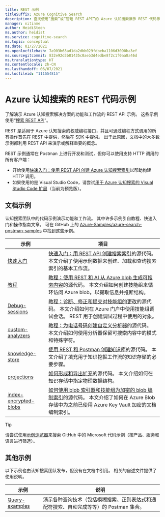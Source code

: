 ```yaml
---
title: REST 示例
titleSuffix: Azure Cognitive Search
description: 查找使用“搜索”或“管理 REST API”的 Azure 认知搜索演示 REST 代码示例。
manager: nitinme
author: HeidiSteen
ms.author: heidist
ms.service: cognitive-search
ms.topic: conceptual
ms.date: 01/27/2021
ms.openlocfilehash: 7a903b63ad1da2dbb029fdbeba1106d3090ba3ef
ms.sourcegitcommit: 832e92d3b81435c0aeb3d4edbe8f2c1f0aa8a46d
ms.translationtype: HT
ms.contentlocale: zh-CN
ms.lasthandoff: 06/07/2021
ms.locfileid: "111554815"
---
```

# <a name="rest-code-samples-for-azure-cognitive-search"></a>Azure 认知搜索的 REST 代码示例

了解演示 Azure 认知搜索解决方案的功能和工作流的 REST API 示例。 这些示例使用“[搜索 REST API](/rest/api/searchservice)”。

REST 是适用于 Azure 认知搜索的权威编程接口，并且可通过编程方式调用的所有操作首先在 REST 中提供，然后在 SDK 中提供。 出于此原因，文档中的大多数示例都利用 REST API 来演示或解释重要的概念。

REST 示例通常在 Postman 上进行开发和测试，但你可以使用支持 HTTP 调用的所有客户端：

+ 开始使用[快速入门：使用 REST API 创建 Azure 认知搜索索引](search-get-started-rest.md)以帮助构建 HTTP 调用。
+ 如果使用的是 Visual Studio Code，请尝试[用于 Azure 认知搜索的 Visual Studio Code 扩展](search-get-started-vs-code.md)（当前为预览版）。

## <a name="doc-samples"></a>文档示例

认知搜索团队中的代码示例演示功能和工作流。 其中许多示例引自教程、快速入门和操作指南文章。 可在 GitHub 上的 [Azure-Samples/azure-search-postman-samples](https://github.com/Azure-Samples/azure-search-postman-samples) 中找到这些示例。

| 示例 | 项目 |
|---------|---------|
| [快速入门](https://github.com/Azure-Samples/azure-search-postman-samples/tree/master/Quickstart) | [快速入门：用 REST API 创建搜索索引](search-get-started-rest.md)的源代码。 本文介绍了使用示例数据来创建、加载和查询搜索索引的基本工作流。 |
| [教程](https://github.com/Azure-Samples/azure-search-postman-samples/tree/master/Tutorial) | [教程：使用 REST 和 AI 从 Azure blob 生成可搜索内容](cognitive-search-tutorial-blob.md)的源代码。 本文介绍如何创建技能组来循环访问 Azure blob，以提取信息并推断结构。|
| [Debug-sessions](https://github.com/Azure-Samples/azure-search-postman-samples/tree/master/Debug-sessions) | [教程：诊断、修正和提交对技能组的更改](cognitive-search-tutorial-debug-sessions.md)的源代码。 本文介绍如何在 Azure 门户中使用技能组调试会话。 REST 用于创建调试过程中使用的对象。|
| [custom-analyzers](https://github.com/Azure-Samples/azure-search-postman-samples/tree/master/custom-analyzers) | [教程：为电话号码创建自定义分析器](tutorial-create-custom-analyzer.md)的源代码。 本文介绍如何使用分析器保留可搜索内容中的模式和特殊字符。|
| [knowledge-store](https://github.com/Azure-Samples/azure-search-postman-samples/tree/master/knowledge-store) | [使用 REST 和 Postman 创建知识库](knowledge-store-create-rest.md)的源代码。 本文介绍了填充用于知识挖掘工作流的知识存储的必要步骤。 |
| [projections](https://github.com/Azure-Samples/azure-search-postman-samples/tree/master/projections) | [如何形成和导出扩充](knowledge-store-projections-examples.md)的源代码。 本文介绍如何在知识存储中指定物理数据结构。|
| [index-encrypted-blobs](https://github.com/Azure-Samples/azure-search-postman-samples/commit/f5ebb141f1ff98f571ab84ac59dcd6fd06a46718) | [如何使用 blob 索引器和技能组为加密的 blob 编制索引](search-howto-index-encrypted-blobs.md)的源代码。 本文介绍了如何在 Azure Blob 存储中为之前已使用 Azure Key Vault 加密的文档编制索引。 |

> [!Tip]
> 请尝试使用[示例浏览器](/samples/browse/?expanded=azure&languages=http&products=azure-cognitive-search)来搜索 GitHub 中的 Microsoft 代码示例（按产品、服务和语言进行筛选）。

## <a name="other-samples"></a>其他示例

以下示例也由认知搜索团队发布，但没有在文档中引用。 相关的自述文件提供了使用说明。

| 示例 | 说明 |
|---------|-------------|
| [Query-examples](https://github.com/Azure-Samples/azure-search-postman-samples/tree/master/Query-examples) | 演示各种查询技术（包括模糊搜索、正则表达式和通配符搜索、自动完成等等）的 Postman 集合。 |
